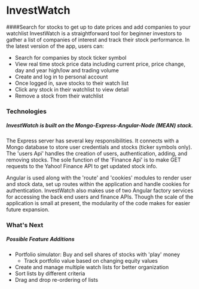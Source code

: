 # InvestWatch
####Search for stocks to get up to date prices and add companies to your watchlist
InvestWatch is a straightforward tool for beginner investors to gather a list of companies of interest and track their stock performance.  In the latest version of the app, users can:
- Search for companies by stock ticker symbol
- View real time stock price data including current price, price change, day and year high/low and trading volume
- Create and log in to personal account
- Once logged in, save stocks to their watch list
- Click any stock in their watchlist to view detail
- Remove a stock from their watchlist

### Technologies
##### InvestWatch is built on the Mongo-Express-Angular-Node (MEAN) stack. 
The Express server has several key responsibilities.  It connects with a Mongo database to store user credentials and stocks (ticker symbols only).  The 'users Api' handles the creation of users, authentication, adding, and removing stocks.  The sole function of the 'Finance Api' is to make GET requests to the Yahoo! Finance API to get updated stock info.  

Angular is used along with the 'route' and 'cookies' modules to render user and stock data, set up routes within the application and handle cookies for authentication.  InvestWatch also makes use of two Angular factory services for accessing the back end users and finance APIs.  Though the scale of the application is small at present, the modularity of the code makes for easier future expansion.
### What's Next
##### Possible Feature Additions

- Portfolio simulator: Buy and sell shares of stocks with 'play' money
  - Track portfolio value based on changing equity values
- Create and manage multiple watch lists for better organization
- Sort lists by different criteria
- Drag and drop re-ordering of lists
